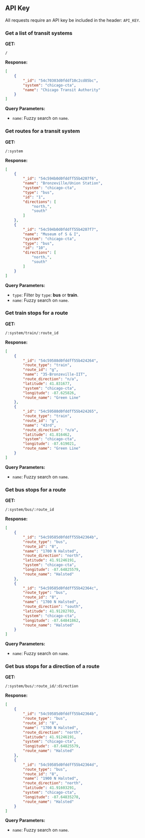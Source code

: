 ## API Key

All requests require an API key be included in the header: `API_KEY`.


### Get a list of transit systems

**GET:**
```
/
```

**Response:**
```json
[
    {
        "_id": "54c70303d0fddf10c2cd85bc",
        "system": "chicago-cta",
        "name": "Chicago Transit Authority"
    }
]
```

**Query Parameters:**

* `name`: Fuzzy search on `name`.


### Get routes for a transit system

**GET:**
```
/:system
```

**Response:**
```json
[
    {
        "_id": "54c594b0d0fddff55b4207f6",
        "name": "Bronzeville/Union Station",
        "system": "chicago-cta",
        "type": "bus",
        "id": "1",
        "directions": [
            "north,",
            "south"
        ]
    },
    {
        "_id": "54c594b0d0fddff55b4207f7",
        "name": "Museum of S & I",
        "system": "chicago-cta",
        "type": "bus",
        "id": "10",
        "directions": [
            "north,",
            "south"
        ]
    }
]
```

**Query Parameters:**

* `type`: Filter by `type`: **bus** or **train**.
* `name`: Fuzzy search on `name`.


### Get train stops for a route

**GET:**
```
/:system/train/:route_id
```

**Response:**
```json
[
    {
        "_id": "54c59588d0fddff55b424264",
        "route_type": "train",
        "route_id": "g",
        "name": "35-Bronzeville-IIT",
        "route_direction": "n/a",
        "latitude": 41.831677,
        "system": "chicago-cta",
        "longitude": -87.625826,
        "route_name": "Green Line"
    },
    {
        "_id": "54c59588d0fddff55b424265",
        "route_type": "train",
        "route_id": "g",
        "name": "43rd",
        "route_direction": "n/a",
        "latitude": 41.816462,
        "system": "chicago-cta",
        "longitude": -87.619021,
        "route_name": "Green Line"
    }
]
```

**Query Parameters:**

* `name`: Fuzzy search on `name`.


### Get bus stops for a route

**GET:**
```
/:system/bus/:route_id
```

**Response:**
```json
[
    {
        "_id": "54c59585d0fddff55b42364b",
        "route_type": "bus",
        "route_id": "8",
        "name": "1700 N Halsted",
        "route_direction": "north",
        "latitude": 41.91246191,
        "system": "chicago-cta",
        "longitude": -87.64825579,
        "route_name": "Halsted"
    },
    {
        "_id": "54c59585d0fddff55b42364c",
        "route_type": "bus",
        "route_id": "8",
        "name": "1700 N Halsted",
        "route_direction": "south",
        "latitude": 41.91282703,
        "system": "chicago-cta",
        "longitude": -87.64841862,
        "route_name": "Halsted"
    }
]
```

**Query Parameters:**

* `name`: Fuzzy search on `name`.


### Get bus stops for a direction of a route

**GET:**
```
/:system/bus/:route_id/:direction
```

**Response:**
```json
[
    {
        "_id": "54c59585d0fddff55b42364b",
        "route_type": "bus",
        "route_id": "8",
        "name": "1700 N Halsted",
        "route_direction": "north",
        "latitude": 41.91246191,
        "system": "chicago-cta",
        "longitude": -87.64825579,
        "route_name": "Halsted"
    },
    {
        "_id": "54c59585d0fddff55b42364d",
        "route_type": "bus",
        "route_id": "8",
        "name": "1900 N Halsted",
        "route_direction": "north",
        "latitude": 41.91603291,
        "system": "chicago-cta",
        "longitude": -87.64835278,
        "route_name": "Halsted"
    }
]
```

**Query Parameters:**

* `name`: Fuzzy search on `name`.
